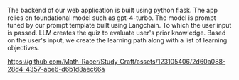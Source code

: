 The backend of our web application is built using python flask. The app relies on foundational model such as gpt-4-turbo. The model is prompt tuned by our prompt template built using Langchain. To which the user input is passed. LLM creates the quiz to evaluate user's prior knowledge. Based on the user's input, we create the learning path along with a list of learning objectives. 


https://github.com/Math-Racer/Study_Craft/assets/123105406/2d60a088-28d4-4357-abe6-d6b1d8aec66a


